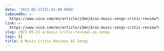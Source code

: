 ```yaml
---
date: '2023-05-21T21:42:40.000Z'
isBasedOn: >-
  https://www.vice.com/en/article/z3mnj4/ai-music-songs-critic-review?utm_source=pocket-newtab
link: >-
  https://www.vice.com/en/article/z3mnj4/ai-music-songs-critic-review?utm_source=pocket-newtab
slug: 2023-05-21-a-music-critic-reviews-ai-songs
tags: []
title: A Music Critic Reviews AI Songs
---
```


